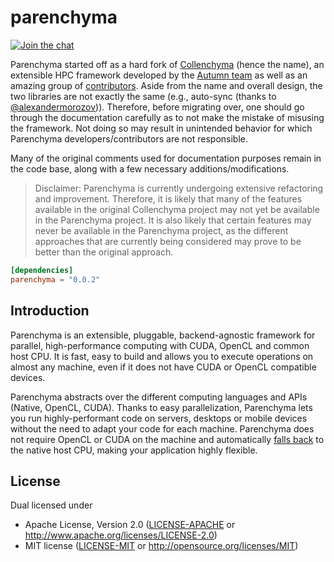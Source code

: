 # parenchyma

[![Join the chat](https://badges.gitter.im/lychee-eng/parenchyma.svg)](https://gitter.im/lychee-eng/parenchyma)

Parenchyma started off as a hard fork of [Collenchyma][collenchyma-repo] (hence the name), an 
extensible HPC framework developed by the [Autumn team] as well as an amazing group 
of [contributors][collenchyma-contributors]. Aside from the name and overall design, the two 
libraries are not exactly the same (e.g., auto-sync (thanks to [@alexandermorozov](/../../issues/2))). 
Therefore, before migrating over, one should go through the documentation carefully as to not make 
the mistake of misusing the framework. Not doing so may result in unintended behavior for 
which Parenchyma developers/contributors are not responsible.

Many of the original comments used for documentation purposes remain in the code base, along with 
a few necessary additions/modifications.

> Disclaimer: Parenchyma is currently undergoing extensive refactoring and improvement. Therefore, 
> it is likely that many of the features available in the original Collenchyma project may not yet 
> be available in the Parenchyma project. It is also likely that certain features may never be 
> available in the Parenchyma project, as the different approaches that are currently being 
> considered may prove to be better than the original approach.

```toml
[dependencies]
parenchyma = "0.0.2"
```

## Introduction

Parenchyma is an extensible, pluggable, backend-agnostic framework for parallel, high-performance 
computing with CUDA, OpenCL and common host CPU. It is fast, easy to build and allows you to execute 
operations on almost any machine, even if it does not have CUDA or OpenCL compatible devices.

Parenchyma abstracts over the different computing languages and APIs (Native, OpenCL, CUDA). 
Thanks to easy parallelization, Parenchyma lets you run highly-performant code on servers, desktops 
or mobile devices without the need to adapt your code for each machine. Parenchyma does 
not require OpenCL or CUDA on the machine and automatically [falls back](/../../issues/15) to the 
native host CPU, making your application highly flexible.

## License

Dual licensed under
  * Apache License, Version 2.0 ([LICENSE-APACHE] or http://www.apache.org/licenses/LICENSE-2.0)
  * MIT license ([LICENSE-MIT] or http://opensource.org/licenses/MIT)

[Autumn team]: https://github.com/autumnai
[collenchyma-repo]: https://github.com/autumnai/collenchyma
[collenchyma-contributors]: https://github.com/autumnai/collenchyma/graphs/contributors
[LICENSE-APACHE]: ../../../license/blob/master/LICENSE-APACHE
[LICENSE-MIT]: ../../../license/blob/master/LICENSE-MIT
